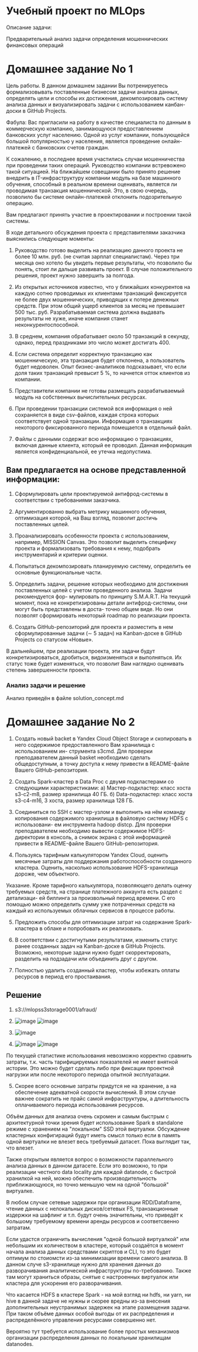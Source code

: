 # Учебный проект по MLOps

Описание задачи:


Предварительный анализ задачи определения мошеннических финансовых операций

# Домашнее задание No 1

Цель работы. В данном домашнем задании Вы потренируетесь формализовывать поставленные
бизнесом задачи анализа данных, определять цели и способы их достижения, декомпозировать
систему анализа данных и визуализировать задачи с использованием канбан-доски в GitHub Projects.

Фабула:
Вас пригласили на работу в качестве специалиста по данным в коммерческую компанию,
занимающуюся предоставлением банковских услуг населению. Одной из услуг компании,
пользующейся большой популярностью у населения, является проведение онлайн-платежей
с банковских счетов граждан.

К сожалению, в последнее время участились случаи мошенничества при проведении таких операций.
Руководство компании встревожено такой ситуацией. На ближайшем совещании было принято решение
внедрить в IT-инфраструктуру компании модуль на базе машинного обучения, способный в реальном
времени оценивать, является ли проводимая транзакция мошеннической. Это, в свою очередь, позволило
бы системе онлайн-платежей отклонить подозрительную операцию.

Вам предлагают принять участие в проектировании и построении такой системы.

В ходе детального обсуждения проекта с представителями заказчика выяснились следующие моменты:

1. Руководство готово выделить на реализацию данного проекта не более 10 млн. руб. (не считая зарплат специалистам).
Через три месяца оно хотело бы увидеть первые результаты, что позволило бы понять, стоит ли дальше развивать проект.
В случае положительного решения, проект нужно завершить за полгода.

2. Из открытых источников известно, что у ближайших конкурентов на каждую сотню проводимых их клиентами транзакций фиксируется
не более двух мошеннических, приводящих к потере денежных средств. При этом общий ущерб клиентов за месяц не превышает 500 тыс. руб.
Разрабатываемая система должна выдавать результаты не хуже, иначе компания станет неконкурентоспособной.

3. В среднем, компания обрабатывает около 50 транзакций в секунду, однако, перед праздниками это число может достигать 400.

4. Если система определит корректную транзакцию как мошенническую, эта транзакция будет отклонена, а пользователь будет недоволен.
Опыт бизнес-аналитиков подсказывает, что если доля таких транзакций превысит 5 %, то начнется отток клиентов из компании.

5. Представители компании не готовы размещать разрабатываемый модуль на собственных вычислительных ресурсах.

6. При проведении транзакции системой вся информация о ней сохраняется в виде csv-файлов, каждая строка которых соответствует одной
транзакции. Информация о транзакциях некоторого фиксированного периода помещается в отдельный файл.

7. Файлы с данными содержат всю информацию о транзакциях, включая данные клиента, который ее проводил. Данная информация является
конфиденциальной, ее утечка недопустима.

## Вам предлагается на основе представленной информации:

1. Сформулировать цели проектируемой антифрод-системы в соответствии с требованиями заказчика.

2. Аргументированно выбрать метрику машинного обучения, оптимизация которой, на Ваш взгляд, позволит достичь поставленных целей.

3. Проанализировать особенности проекта с использованием, например, MISSION Canvas. Это позволит выделить специфику проекта и формализовать
требования к нему, подобрать инструментарий и критерии оценки.

4. Попытаться декомпозировать планируемую систему, определить ее основные функциональные части.

5. Определить задачи, решение которых необходимо для достижения поставленных целей с учетом проведенного анализа. Задачи рекомендуется фор-
мулировать по принципу S.M.A.R.T. На текущий момент, пока не конкретизированы детали антифрод-системы, они могут быть представлены в доста-
точно общем виде. Но они позволят сформировать некоторый roadmap по реализации проекта.

6. Создать GitHub-репозиторий для проекта и разместить в нем сформулированные задачи (∼ 5 задач) на Kanban-доске в GitHub Projects со статусом «Новые».

В дальнейшем, при реализации проекта, эти задачи будут конкретизироваться, дробиться, видоизменяться и выполняться. Их статус
тоже будет изменяться, что позволит Вам наглядно оценивать степень завершенности проекта.

### Анализ задачи и решение
Анализ приведён в файле solution_concept.md

# Домашнее задание No 2

1. Создать новый backet в Yandex Cloud Object Storage и скопировать в него содержимое предоставленного Вам хранилища с использованием ин-
струмента s3cmd. Для проверки преподавателем данный basket необходимо сделать общедоступным, а точку доступа к нему привести в README-файле
Вашего GitHub-репозитория.

2. Создать Spark-кластер в Data Proc с двумя подкластерами со следующими характеристиками:
а) Мастер-подкластер: класс хоста s3-c2-m8, размер хранилища 40 ГБ.
б) Data-подкластер: класс хоста s3-c4-m16, 3 хоста, размер хранилища 128 ГБ.

3. Соединиться по SSH с мастер-узлом и выполнить на нём команду копирования содержимого хранилища в файловую систему HDFS с использовани-
ем инструмента hadoop distcp. Для проверки преподавателем необходимо вывести содержимое HDFS-директории в консоль, а снимок экрана с этой
информацией привести в README-файле Вашего GitHub-репозитория.

4. Пользуясь тарифным калькулятором Yandex Cloud, оценить месячные затраты для поддержания работоспособности созданного кластера.
Оценить, насколько использование HDFS-хранилища дороже, чем объектного.

Указание. Кроме тарифного калькулятора, позволяющего делать оценку требуемых средств, на странице платежного аккаунта есть раздел с детализаци-
ей биллинга за произвольный период времени. С его помощью можно определить сумму уже потраченных средств на каждый из используемых облачных
сервисов в процессе работы.

5. Предложить способы для оптимизации затрат на содержание Spark-кластера в облаке и попробовать их реализовать.

6. В соответствии с достигнутыми результатами, изменить статус ранее созданных задач на Kanban-доске в GitHub Projects.
Возможно, некоторые задачи нужно будет скорректировать, разделить на подзадачи или объединить друг с другом.

7. Полностью удалить созданный кластер, чтобы избежать оплаты ресурсов в период его простаивания.


## Решение

1. s3://mlopss3storage0001/afraud/

2. ![image](https://user-images.githubusercontent.com/25837190/229320165-9ee9669a-c22c-454e-aa6b-c0aefb5e3082.png)
![image](https://user-images.githubusercontent.com/25837190/229320195-3a94ae98-f993-4049-9dd6-179e77ea2679.png)

3. ![image](https://user-images.githubusercontent.com/25837190/229320080-05c11454-95f6-42c8-a454-8a7a9f93d294.png)

4. ![image](https://user-images.githubusercontent.com/25837190/229322118-028f3e30-9fb8-40a1-af7b-4a64c865f701.png)
![image](https://user-images.githubusercontent.com/25837190/229322604-63bd699e-d0b2-4bd9-b95b-a0c8bbdf9912.png)

По текущей статистике использования невозможно корректно сравнить затраты, т.к. часть тарифицируемых показателей не имеет
внятной истории. Это можно будет сделать либо при фиксации проектной нагрузки или после некоторого периода опытной эксплуатации.

5. Скорее всего основные затраты придутся не на хранение, а на обеспечение адекватной скорости вычислений.
В этом случае важнее сократить не прайс самой инфраструктуры, а длительность оплачиваемого периода использования ресурсов.

Объём данных для анализа очень скромен и самым быстрым с архитектурной точки зрения будет использование Spark в standalone
режиме с хранением на "локальном" SSD этой виртуалки.
Обсуждение кластерных конфигираций будут иметь смысл только если в память одной виртуалки не влезет весь требуемый датасет.
Пока выглядит так, что влезет.

Также открытым является вопрос о возможности параллельного анализа данных в данном датасете. Если это возможно, то
при реализации честного data locality для каждой datanode, с быстрой хранилкой на ней, можно обеспечить производительность
приближающуюся, но точно меньшую чем на одной "большой" виртуалке.

В любом случае сетевые задержки при организации RDD/Dataframe, чтение данных с нелокальных дисков/сетевых FS, транзакционные
издержки на шафлинг и т.п. будут очень значительны, что приведёт к большому требуемому времени аренды ресурсов и соответсвенно затратам.

Если удастся ограничить вычисления "одной большой виртуалкой" или небольшим их количеством в кластере, который создаётся в момент начала
анализа данных средствами скриптов и CLI, то это будет оптимум по стоиомсти из-за минимизации времени самого анализа.
В данном случе s3-хранилище нужно для хранения данных до разворачивания аналитической инфраструктуры по-требованию. Также там
могут храниться образы, снятые с настроенных виртуалок или кластера для ускорения его разворачивания.

Что касается HDFS в кластере Spark - на мой взгляд ни hdfs, ни yarn, ни hive в данной задаче не нужны и скорее вредны из-за
внесения дополнительных неустранимых задержек на этапе размещения задачи. При таком объёме данных особой выгоды от их распределения
и распределённого управления ресурсами совершенно нет.

Вероятно тут требуется использование более простых механизмов организации распределения данных по локальным хранилищам datanodes.
